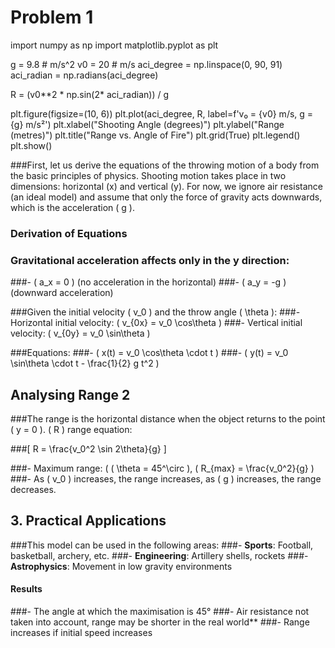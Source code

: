 # Problem 1
import numpy as np
import matplotlib.pyplot as plt

g = 9.8 # m/s^2
v0 = 20 # m/s
aci_degree = np.linspace(0, 90, 91)
aci_radian = np.radians(aci_degree)

R = (v0**2 * np.sin(2* aci_radian)) / g

plt.figure(figsize=(10, 6))
plt.plot(aci_degree, R, label=f'v₀ = {v0} m/s, g = {g} m/s²')
plt.xlabel("Shooting Angle (degrees)")
plt.ylabel("Range (metres)")
plt.title("Range vs. Angle of Fire")
plt.grid(True)
plt.legend()
plt.show()


###First, let us derive the equations of the throwing motion of a body from the basic principles of physics. Shooting motion takes place in two dimensions: horizontal (x) and vertical (y). For now, we ignore air resistance (an ideal model) and assume that only the force of gravity acts downwards, which is the acceleration \( g \).

### Derivation of Equations
### Gravitational acceleration affects only in the y direction:
###- \( a_x = 0 \) (no acceleration in the horizontal)
###- \( a_y = -g \) (downward acceleration)

###Given the initial velocity \( v_0 \) and the throw angle \( \theta \):
###- Horizontal initial velocity: \( v_{0x} = v_0 \cos\theta \)
###- Vertical initial velocity: \( v_{0y} = v_0 \sin\theta \)

###Equations:
###- \( x(t) = v_0 \cos\theta \cdot t \)
###- \( y(t) = v_0 \sin\theta \cdot t - \frac{1}{2} g t^2 \)

## Analysing Range 2

###The range is the horizontal distance when the object returns to the point \( y = 0 \). \( R \) range equation:

###[ R = \frac{v_0^2 \sin 2\theta}{g} \]

###- Maximum range: \( \( \theta = 45^\\circ \), \( R_{max} = \frac{v_0^2}{g} \)
###- As \( v_0 \) increases, the range increases, as \( g \) increases, the range decreases.

## 3. Practical Applications

###This model can be used in the following areas:
###- **Sports**: Football, basketball, archery, etc.
###- **Engineering**: Artillery shells, rockets
###- **Astrophysics**: Movement in low gravity environments




#### Results
###- The angle at which the maximisation is 45°
###- Air resistance not taken into account, range may be shorter in the real world**
###- Range increases if initial speed increases

